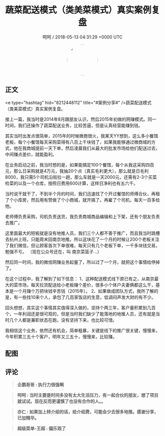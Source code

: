 <h1 align="center">​蔬菜配送模式（类美菜模式）真实案例复盘</h1>
<p align="center">
    <a>呵呵 / 2018-05-13 04:31:29 &#43;0000 UTC</a>
</p>

<div align="center">
    <img src="https://images.zsxq.com/FjJ1VBL-iNUUVRuxnmL1YAKuyIh3?e=1590940799&amp;token=kIxbL07-8jAj8w1n4s9zv64FuZZNEATmlU_Vm6zD:jSzk4oX2q2uL0u2dWK60-9HKkJQ=" width="100" height="100" style="border:1px solid;border-radius:50%; color:#ffffff"/>
</div>

## 正文

<div>
&lt;e type=&#34;hashtag&#34; hid=&#34;8212448112&#34; title=&#34;#案例分享#&#34; /&gt; 
​
​蔬菜配送模式（类美菜模式）真实案例复盘。

接上一篇，我当时是2014年8月跟朋友认识，然后2015年初做的网赚模式。同一时间，我们还操作了蔬菜配送业务，比较苦逼，但是认真经营能赚到钱。

其实当时出发点很简单，2015年的时候微商很火，我某天YY想到，这么多小餐馆老板，每个小餐馆每天采购菜得有八百上千块钱了，如果我能够通过微商城的方式，他在我商城提前一天下单，然后凌晨我们从最大的批发市场给他们配送过去，​中间赚点差价，就能盈利。

在业务启动之前，我当时想的是，如果能搞定100个餐馆，每个从我这采购四百元，那么日采购就是4万元，我抽20个点（真实毛利更大），那么就是日毛利8000，我只需5个司机沿街拉一趟，那么车就是一天​2000元，还需有2-3个买菜检菜的以及一个仓库，按照日费用600计算，这样日净利也有五六千。

当时说干就干了，不到半个月的时间，我们迅速找了个开过餐馆的师傅合伙，再租了个小库房，然后用有赞做了个小商城，就开搞了。再雇了个司机，每天一百多给他。

老师傅负责采购，司机负责送货，我负责商城商品编辑和上下架，还有个朋友负责去推广。

这里面最大的短板就是没有地推人员，我们三个人都不善于推广，而且我当时跳槽去杭州上班，只能周末回南京地推。所以这块花了一个月的时候让200个老板关注了我们微信，但让顾客首次下单很难，每天只有几个老板下单，一千多块钱交易，勉强不亏。
（现在公众号还在，叫 南京菜篮子...）

​然后同一时间，我的微信网赚业务起量了，所以过了一个月，就把这个事情给停掉了。​​​

在这个过程中，我了解到了如下信息：
1、这种配送模式线下原已有之，从南京最大的菜市场，每天拉货配送给小老板赚个差价，很多小个体户夫妻俩都这么干，基本是一个月赚个万把块钱辛苦钱（2015年）。
2、如果做成团队方式，我所了解的是，有一些找10来个人，承包了几百家饭店的生意，低调闷声发大财的有不少。

回头想想，其实这个事情其实值得深入做的，坚持个两三年，客户量积累到几百个，一年利润还是很可观的，但是当时我们缺少了能落地的地推人员，还有就是当时几个人都是兼职状态在跑，​没有坚持下来，也比较可惜。

我相信这个业务，依然还有机会，简单粗暴，​关键是线下的推广很关键，慢慢来，今年积累三五十个客户，明年又三五十，慢慢来，比较赚。
</div>

## 配图
<div class="image" align="center">

</div>

## 评论

<div align="left">
<div>

<blockquote >
<span> <strong>企鹅哥哥 : 执行力很强啊 </strong></span>
</blockquote>

<blockquote >
<span> <strong>呵呵 : 当时主要是时间多没有太大生活压力，有一起合伙的朋友，想了项目就试试。现在反而更谨慎了也没有合作的人。。 </strong></span>
</blockquote>

<blockquote >
<span> <strong>亦仁 : 如果加上转介绍的话，给介绍费，可能会少去很多地推。感谢分享，已加精华。 </strong></span>
</blockquote>

<blockquote >
<span> <strong>超级菜单-王超 : 偏乐观了 </strong></span>
</blockquote>

</div>
</div>